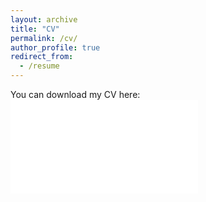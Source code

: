 ```yaml
---
layout: archive
title: "CV"
permalink: /cv/
author_profile: true
redirect_from:
  - /resume
---
```

You can download my CV here: ![Download CV](/files/my_cv.pdf)
